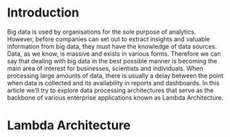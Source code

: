 # Introduction

Big data is used by organisations for the sole purpose of analytics. However, before companies can set out to extract insights and valuable information from big data, they must have the knowledge of data sources. Data, as we know, is massive and exists in various forms. Therefore we can say that dealing with big data in the best possible manner is becoming the main area of interest for businesses, scientists and individuals. When processing large amounts of data, there is usually a delay between the point when data is collected and its availability in reports and dashboards. In this article we’ll try to explore data processing architectures that serve as the backbone of various enterprise applications known as Lambda Architecture.

# Lambda Architecture


<!--stackedit_data:
eyJoaXN0b3J5IjpbMTc5ODM2NzM0OCw0NDMwNDQ1NjUsLTI1Mj
U5NzAxNl19
-->
